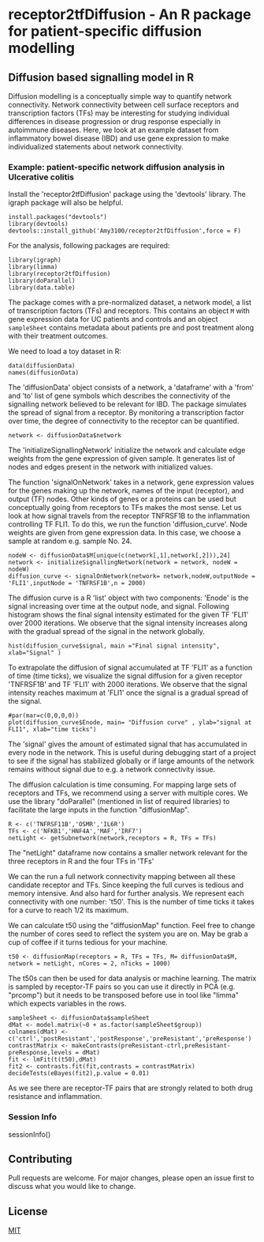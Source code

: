 # receptor2tfDiffusion - An R package for patient-specific diffusion modelling

## Diffusion based signalling model in R

Diffusion modelling is a conceptually simple way to quantify network connectivity. Network connectivity between cell surface receptors and transcription factors (TFs) may be interesting for studying individual differences in disease progression or drug response especially in autoimmune diseases. Here, we look at an example dataset from inflammatory bowel disease (IBD) and use gene expression to make individualized statements about network connectivity.

### Example: patient-specific network diffusion analysis in Ulcerative colitis 

Install the 'receptor2tfDiffusion' package using the 'devtools' library. The igraph package will also be helpful.

```
install.packages("devtools")
library(devtools)
devtools::install_github('Amy3100/receptor2tfDiffusion',force = F)
```

For the analysis, following packages are required:

```
library(igraph)
library(limma)
library(receptor2tfDiffusion)
library(doParallel)
library(data.table)
```
The package comes with a pre-normalized dataset, a network model, a list of transcription factors (TFs) and receptors. This contains an object `M` with gene expression data for UC patients and controls and an object `sampleSheet` contains metadata about patients pre and post treatment along with their treatment outcomes.

We need to load a toy dataset in R:

```
data(diffusionData)
names(diffusionData)
```

The 'diffusionData' object consists of a network, a 'dataframe' with a 'from' and 'to' list of gene symbols which describes the connectivity of the signalling network believed to be relevant for IBD. The package simulates the spread of signal from a receptor. By monitoring a transcription factor over time, the degree of connectivity to the receptor can be quantified. 

```
network <- diffusionData$network 
```
The 'initializeSignallingNetwork' initialize the network and calculate edge weights from the gene expression of given sample. It generates list of nodes and edges present in the network with initialized values. 

The function 'signalOnNetwork' takes in a network, gene expression values for the genes making up the network, names of the input (receptor), and output (TF) nodes. Other kinds of genes or a proteins can be used but conceptually going from receptors to TFs makes the most sense. Let us look at how signal travels from the receptor TNFRSF1B to the inflammation controlling TF FLI1. To do this, we run the function 'diffusion_curve'. Node weights are given from gene expression data. In this case, we choose a sample at random e.g. sample No. 24.  

```
nodeW <- diffusionData$M[unique(c(network[,1],network[,2])),24]
network <- initializeSignallingNetwork(network = network, nodeW = nodeW)
diffusion_curve <- signalOnNetwork(network= network,nodeW,outputNode = 'FLI1',inputNode = 'TNFRSF1B',n = 2000)
```

The diffusion curve is a R 'list' object with two components: 'Enode' is the signal increasing over time at the output node, and signal. Following histogram shows the final signal intensity estimated for the given TF 'FLI1' over 2000 iterations. We observe that the signal intensity increases along with the gradual spread of the signal in the network globally.    

```
hist(diffusion_curve$signal, main ="Final signal intensity", xlab="Signal" )
```

To extrapolate the diffusion of signal accumulated at TF 'FLI1' as a function of time (time ticks), we visualize the signal diffusion for a given receptor 'TNFRSF1B' and TF 'FLI1' with 2000 iterations. We observe that the signal intensity reaches maximum at 'FLI1' once the signal is a gradual spread of the signal.  

```
#par(mar=c(0,0,0,0))
plot(diffusion_curve$Enode, main= "Diffusion curve" , ylab="signal at FLI1", xlab="time ticks")
```

The 'signal' gives the amount of estimated signal that has accumulated in every node in the network. This is useful during debugging start of a project to see if the signal has stabilized globally or if large amounts of the network remains without signal due to e.g. a network connectivity issue.

The diffusion calculation is time consuming. For mapping large sets of receptors and TFs, we recommend using a server with multiple cores. We use the library "doParallel" (mentioned in list of required libraries) to facilitate the large inputs in the function "diffusionMap".


```
R <- c('TNFRSF11B','OSMR','IL6R')
TFs <- c('NFKB1','HNF4A','MAF','IRF7')
netLight <- getSubnetwork(network,receptors = R, TFs = TFs)
```
The "netLight" dataframe now contains a smaller network relevant for the three receptors in R and the four TFs in 'TFs'

We can the run a full network connectivity mapping between all these candidate receptor and TFs. Since keeping the full curves is tedious and memory intensive. And also hard for further analysis. We represent each connectivity with one number: 't50'. This is the number of time ticks it takes for a curve to reach 1/2 its maximum. 

We can calculate t50 using the "diffusionMap" function. Feel free to change the number of cores seed to reflect the system you are on. May be grab a cup of coffee if it turns tedious for your machine. 
```
t50 <- diffusionMap(receptors = R, TFs = TFs, M= diffusionData$M, network = netLight, nCores = 2, nTicks = 1000) 
```

The t50s can then be used for data analysis or machine learning. The matrix is sampled by receptor-TF pairs so you can use it directly in PCA (e.g. "prcomp") but it needs to be transposed before use in tool like "limma" which expects variables in the rows.

```
sampleSheet <- diffusionData$sampleSheet
dMat <- model.matrix(~0 + as.factor(sampleSheet$group))
colnames(dMat) <- c('ctrl','postResistant','postResponse','preResistant','preResponse')
contrastMatrix <- makeContrasts(preResistant-ctrl,preResistant-preResponse,levels = dMat)
fit <- lmFit(t(t50),dMat)
fit2 <- contrasts.fit(fit,contrasts = contrastMatrix)
decideTests(eBayes(fit2),p.value = 0.01)
```
As we see there are receptor-TF pairs that are strongly related to both drug resistance and inflammation.

### Session Info
sessionInfo()

## Contributing
Pull requests are welcome. For major changes, please open an issue first to discuss what you would like to change.

## License
[MIT](https://choosealicense.com/licenses/mit/)
